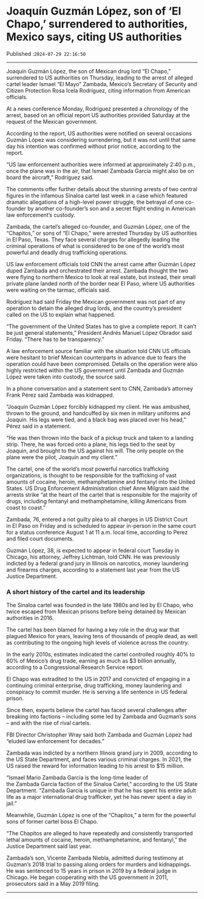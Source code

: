 # Joaquín Guzmán López, son of ‘El Chapo,’ surrendered to authorities, Mexico says, citing US authorities

Published :`2024-07-29 22:16:50`

---

Joaquín Guzmán López, the son of Mexican drug lord “El Chapo,” surrendered to US authorities on Thursday, leading to the arrest of alleged cartel leader Ismael “El Mayo” Zambada, Mexico’s Secretary of Security and Citizen Protection Rosa Icela Rodríguez, citing information from American officials.

At a news conference Monday, Rodríguez presented a chronology of the arrest, based on an official report US authorities provided Saturday at the request of the Mexican government.

According to the report, US authorities were notified on several occasions Guzmán López was considering surrendering, but it was not until that same day his intention was confirmed without prior notice, according to the report.

“US law enforcement authorities were informed at approximately 2:40 p.m., once the plane was in the air, that Ismael Zambada García might also be on board the aircraft,” Rodríguez said.

The comments offer further details about the stunning arrests of two central figures in the infamous Sinaloa cartel last week in a case which featured dramatic allegations of a high-level power struggle, the betrayal of one co-founder by another co-founder’s son and a secret flight ending in American law enforcement’s custody.

Zambada, the cartel’s alleged co-founder, and Guzmán López, one of the “Chapitos,” or sons of “El Chapo,” were arrested Thursday by US authorities in El Paso, Texas. They face several charges for allegedly leading the criminal operations of what is considered to be one of the world’s most powerful and deadly drug trafficking operations.

US law enforcement officials told CNN the arrest came after Guzmán López duped Zambada and orchestrated their arrest. Zambada thought the two were flying to northern Mexico to look at real estate, but instead, their small private plane landed north of the border near El Paso, where US authorities were waiting on the tarmac, officials said.

Rodríguez had said Friday the Mexican government was not part of any operation to detain the alleged drug lords, and the country’s president called on the US to explain what happened.

“The government of the United States has to give a complete report. It can’t be just general statements,” President Andrés Manuel López Obrador said Friday. “There has to be transparency.”

A law enforcement source familiar with the situation told CNN US officials were hesitant to brief Mexican counterparts in advance due to fears the operation could have been compromised. Details on the operation were also highly restricted within the US government until Zambada and Guzmán López were taken into custody, the source said.

In a phone conversation and a statement sent to CNN, Zambada’s attorney Frank Pérez said Zambada was kidnapped.

“Joaquín Guzmán López forcibly kidnapped my client. He was ambushed, thrown to the ground, and handcuffed by six men in military uniforms and Joaquin. His legs were tied, and a black bag was placed over his head,” Pérez said in a statement.

“He was then thrown into the back of a pickup truck and taken to a landing strip. There, he was forced onto a plane, his legs tied to the seat by Joaquin, and brought to the US against his will. The only people on the plane were the pilot, Joaquín and my client.”

The cartel, one of the world’s most powerful narcotics trafficking organizations, is thought to be responsible for the trafficking of vast amounts of cocaine, heroin, methamphetamine and fentanyl into the United States. US Drug Enforcement Administration chief Anne Milgram said the arrests strike “at the heart of the cartel that is responsible for the majority of drugs, including fentanyl and methamphetamine, killing Americans from coast to coast.”

Zambada, 76, entered a not guilty plea to all charges in US District Court in El Paso on Friday and is scheduled to appear in-person in the same court for a status conference August 1 at 11 a.m. local time, according to Perez and filed court documents.

Guzmán López, 38, is expected to appear in federal court Tuesday in Chicago, his attorney, Jeffrey Lichtman, told CNN. He was previously indicted by a federal grand jury in Illinois on narcotics, money laundering and firearms charges, according to a statement last year from the US Justice Department.

### A short history of the cartel and its leadership

The Sinaloa cartel was founded in the late 1980s and led by El Chapo, who twice escaped from Mexican prisons before being detained by Mexican authorities in 2016.

The cartel has been blamed for having a key role in the drug war that plagued Mexico for years, leaving tens of thousands of people dead, as well as contributing to the ongoing high levels of violence across the country.

In the early 2010s, estimates indicated the cartel controlled roughly 40% to 60% of Mexico’s drug trade, earning as much as $3 billion annually, according to a Congressional Research Service report.

El Chapo was extradited to the US in 2017 and convicted of engaging in a continuing criminal enterprise, drug trafficking, money laundering and conspiracy to commit murder. He is serving a life sentence in US federal prison.

Since then, experts believe the cartel has faced several challenges after breaking into factions – including some led by Zambada and Guzman’s sons – and with the rise of rival cartels.

FBI Director Christopher Wray said both Zambada and Guzmán López had “eluded law enforcement for decades.”

Zambada was indicted by a northern Illinois grand jury in 2009, according to the US State Department, and faces various criminal charges. In 2021, the US raised the reward for information leading to his arrest to $15 million.

“Ismael Mario Zambada Garcia is the long-time leader of the Zambada Garcia faction of the Sinaloa Cartel,” according to the US State Department. “Zambada Garcia is unique in that he has spent his entire adult life as a major international drug trafficker, yet he has never spent a day in jail.”

Meanwhile, Guzmán López is one of the “Chapitos,” a term for the powerful sons of former cartel boss El Chapo.

“The Chapitos are alleged to have repeatedly and consistently transported lethal amounts of cocaine, heroin, methamphetamine, and fentanyl,” the Justice Department said last year.

Zambada’s son, Vicente Zambada Niebla, admitted during testimony at Guzman’s 2018 trial to passing along orders for murders and kidnappings. He was sentenced to 15 years in prison in 2019 by a federal judge in Chicago. He began cooperating with the US government in 2011, prosecutors said in a May 2019 filing.

---

